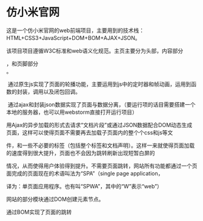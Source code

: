 # 仿小米官网

  这是一个仿小米官网的web前端项目，主要用到的技术栈： HTML+CSS3+JavaScript+DOM+BOM+AJAX+JSON。
  
  该项目项目遵循W3C标准和web语义化规范。主页主要分为头部<heade>，内容部分<article>，和页脚部分<footer>。
  
  通过原生js实现了页面的轮播功能，主要运用到js中的定时器和帧动画，运用到函数的封装，调用以及闭包回调。
  
  通过ajax和封装json数据实现了页面与数据分离，（要运行项的话目需要搭建一个本地的服务器，也可以用webstorm直接打开运行项目）
  
  用Ajax的异步加载的形式去请求“文档片段”或通过JSON数据配合DOM动态生成页面，这样可以使得页面不需要再去加载子页面内的整个个css和js等文 
  
件，和一些不必要的标签（包括整个<head>标签和文档声明）。这样一来就使得页面加载的速度得到很大提升，页面也不会因为跳转刷新出现短暂白屏的
  
情况，从而使得用户体验得到提升。不需要页面跳转，网站所有功能都通过一个页面完成的页面现在的术语叫法为“SPA”（single page application，
  
译为：单页面应用程序。也有叫“SPWA”，其中的“W”表示“web”）
           
  网站的部分模块通过DOM创建元素节点。
  
  通过BOM实现了页面的跳转
